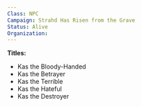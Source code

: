 ```yaml
---
Class: NPC
Campaign: Strahd Has Risen from the Grave
Status: Alive
Organization:
---
```

**Titles:**
- Kas the Bloody-Handed
- Kas the Betrayer
- Kas the Terrible
- Kas the Hateful
- Kas the Destroyer